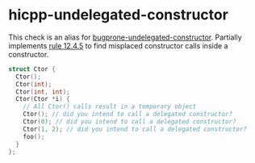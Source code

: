 # hicpp-undelegated-constructor

This check is an alias for
[bugprone-undelegated-constructor](bugprone-undelegated-constructor.html).
Partially implements
[rule 12.4.5](http://www.codingstandard.com/rule/12-4-5-use-delegating-constructors-to-reduce-code-duplication/)
to find misplaced constructor calls inside a constructor.

``` c++
struct Ctor {
  Ctor();
  Ctor(int);
  Ctor(int, int);
  Ctor(Ctor *i) {
    // All Ctor() calls result in a temporary object
    Ctor(); // did you intend to call a delegated constructor? 
    Ctor(0); // did you intend to call a delegated constructor?
    Ctor(1, 2); // did you intend to call a delegated constructor?
    foo();
  }
};
```

